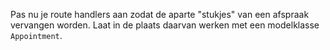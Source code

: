Pas nu je route handlers aan zodat de aparte "stukjes" van een afspraak vervangen worden.
Laat in de plaats daarvan werken met een modelklasse `Appointment`.
